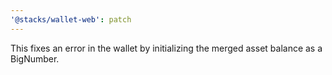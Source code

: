 ```yaml
---
'@stacks/wallet-web': patch
---
```


This fixes an error in the wallet by initializing the merged asset balance as a BigNumber.
